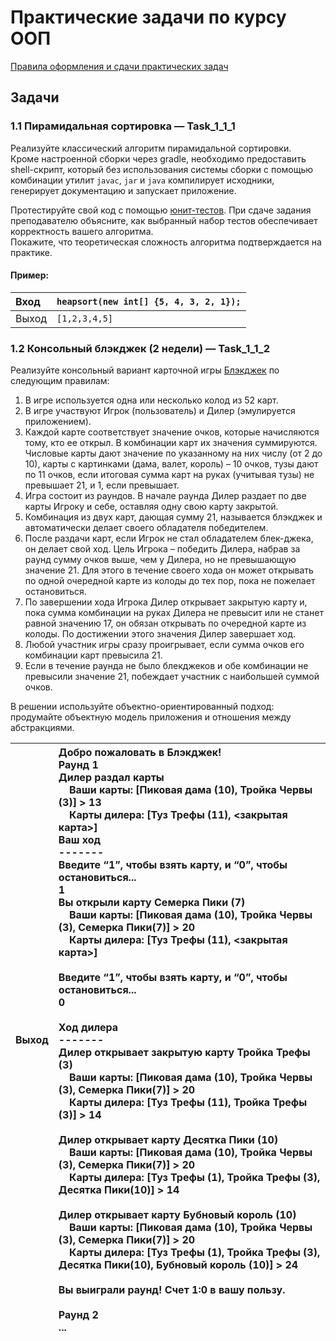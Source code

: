 # Практические задачи по курсу ООП

[Правила оформления и сдачи практических задач](https://docs.google.com/document/d/1rGBNsl5-POQg3t4Lbn6Qad6yrAGWCqndiEnUrpYjHos/edit?usp=sharing)

## Задачи

### 1.1 Пирамидальная сортировка — **Task_1_1_1**  
Реализуйте классический алгоритм пирамидальной сортировки.  
Кроме настроенной сборки через gradle, необходимо предоставить shell-скрипт, который без использования системы сборки с помощью комбинации утилит `javac`, `jar` и `java` компилирует исходники, генерирует документацию и запускает приложение.  

Протестируйте свой код с помощью [юнит-тестов](https://en.wikipedia.org/wiki/Unit_testing). При сдаче задания преподавателю объясните, как выбранный набор тестов обеспечивает корректность вашего алгоритма.  
Покажите, что теоретическая сложность алгоритма подтверждается на практике.

#### Пример:
|Вход|`heapsort(new int[] {5, 4, 3, 2, 1});`|
|:-|:-|
|Выход|`[1,2,3,4,5]`|

### 1.2 Консольный блэкджек (2 недели) — **Task_1_1_2**
Реализуйте консольный вариант карточной игры [Блэкджек](https://ru.wikipedia.org/wiki/%D0%91%D0%BB%D1%8D%D0%BA%D0%B4%D0%B6%D0%B5%D0%BA) по следующим правилам:
1. В игре используется одна или несколько колод из 52 карт.
2. В игре участвуют Игрок (пользователь) и Дилер (эмулируется приложением).
3. Каждой карте соответствует значение очков, которые начисляются тому, кто ее
открыл. В комбинации карт их значения суммируются.
Числовые карты дают значение по указанному на них числу (от 2 до 10), карты с
картинками (дама, валет, король) – 10 очков, тузы дают по 11 очков, если
итоговая сумма карт на руках (учитывая тузы) не превышает 21, и 1, если
превышает.
4. Игра состоит из раундов. В начале раунда Дилер раздает по две карты Игроку и
себе, оставляя одну свою карту закрытой.
5. Комбинация из двух карт, дающая сумму 21, называется блэкджек и
автоматически делает своего обладателя победителем.
6. После раздачи карт, если Игрок не стал обладателем блек-джека, он делает
свой ход. Цель Игрока – победить Дилера, набрав за раунд сумму очков выше,
чем у Дилера, но не превышающую значение 21. Для этого в течение своего
хода он может открывать по одной очередной карте из колоды до тех пор, пока
не пожелает остановиться.
7. По завершении хода Игрока Дилер открывает закрытую карту и, пока сумма
комбинации на руках Дилера не превысит или не станет равной значению 17, он
обязан открывать по очередной карте из колоды. По достижении этого значения
Дилер завершает ход.
8. Любой участник игры сразу проигрывает, если сумма очков его комбинации карт
превысила 21.
9. Если в течение раунда не было блекджеков и обе комбинации не превысили
значение 21, побеждает участник с наибольшей суммой очков.

В решении используйте объектно-ориентированный подход: продумайте объектную
модель приложения и отношения между абстракциями.

|Выход|Добро пожаловать в Блэкджек!<br>Раунд 1<br>Дилер раздал карты<br>&nbsp;&nbsp;&nbsp;&nbsp;Ваши карты: [Пиковая дама (10), Тройка Червы (3)] > 13 <br>&nbsp;&nbsp;&nbsp;&nbsp;Карты дилера: [Туз Трефы (11), <закрытая карта>]<br>Ваш ход<br>-------<br>Введите “1”, чтобы взять карту, и “0”, чтобы остановиться...<br>1<br>Вы открыли карту Семерка Пики (7)<br>&nbsp;&nbsp;&nbsp;&nbsp;Ваши карты: [Пиковая дама (10), Тройка Червы (3), Семерка Пики(7)] > 20<br>&nbsp;&nbsp;&nbsp;&nbsp;Карты дилера: [Туз Трефы (11), <закрытая карта>]<br><br>Введите “1”, чтобы взять карту, и “0”, чтобы остановиться...<br>0<br><br>Ход дилера<br>-------<br>Дилер открывает закрытую карту Тройка Трефы (3)<br>&nbsp;&nbsp;&nbsp;&nbsp;Ваши карты: [Пиковая дама (10), Тройка Червы (3), Семерка Пики(7)] > 20<br>&nbsp;&nbsp;&nbsp;&nbsp;Карты дилера: [Туз Трефы (11), Тройка Трефы (3)] > 14<br><br>Дилер открывает карту Десятка Пики (10)<br>&nbsp;&nbsp;&nbsp;&nbsp;Ваши карты: [Пиковая дама (10), Тройка Червы (3), Семерка Пики(7)] > 20<br>&nbsp;&nbsp;&nbsp;&nbsp;Карты дилера: [Туз Трефы (1), Тройка Трефы (3), Десятка Пики(10)] > 14<br><br>Дилер открывает карту Бубновый король (10)<br>&nbsp;&nbsp;&nbsp;&nbsp;Ваши карты: [Пиковая дама (10), Тройка Червы (3), Семерка Пики(7)] > 20<br>&nbsp;&nbsp;&nbsp;&nbsp;Карты дилера: [Туз Трефы (1), Тройка Трефы (3), Десятка Пики(10), Бубновый король (10)] > 24<br><br>Вы выиграли раунд! Счет 1:0 в вашу пользу.<br><br>Раунд 2<br>...|
|:-|:-|
